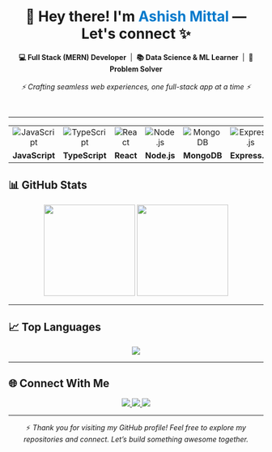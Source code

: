 <h1 align="center">👋 Hey there! I'm <span style="color:#007acc;">Ashish Mittal</span> — Let's connect ✨</h1>

<p align="center">
  <strong>💻 Full Stack (MERN) Developer</strong> &nbsp;|&nbsp; 
  <strong>📚 Data Science & ML Learner</strong> &nbsp;|&nbsp; 
  <strong>🧠 Problem Solver</strong><br/><br/>
  <em>⚡ Crafting seamless web experiences, one full-stack app at a time ⚡</em>
</p>

<br>

<hr>


<div align="center">

<table>
  <tr>
    <td align="center"><img src="https://img.icons8.com/color/48/javascript.png" alt="JavaScript" /></td>
    <td align="center"><img src="https://img.icons8.com/color/48/typescript.png" alt="TypeScript" /></td>
    <td align="center"><img src="https://img.icons8.com/color/48/react-native.png" alt="React" /></td>
    <td align="center"><img src="https://img.icons8.com/color/48/nodejs.png" alt="Node.js" /></td>
    <td align="center"><img src="https://img.icons8.com/color/48/mongodb.png" alt="MongoDB" /></td>
    <td align="center"><img src="https://img.icons8.com/color/48/express.png" alt="Express.js" /></td>
    <td align="center"><img src="https://img.icons8.com/color/48/html-5--v1.png" alt="HTML" /></td>
    <td align="center"><img src="https://img.icons8.com/color/48/css3.png" alt="CSS" /></td>
    <td align="center"><img src="https://img.icons8.com/color/48/tailwindcss.png" alt="Tailwind CSS" /></td>
    <td align="center"><img src="https://img.icons8.com/color/48/bootstrap.png" alt="Bootstrap" /></td>
  </tr>
  <tr>
    <td align="center"><b>JavaScript</b></td>
    <td align="center"><b>TypeScript</b></td>
    <td align="center"><b>React</b></td>
    <td align="center"><b>Node.js</b></td>
    <td align="center"><b>MongoDB</b></td>
    <td align="center"><b>Express.js</b></td>
    <td align="center"><b>HTML</b></td>
    <td align="center"><b>CSS</b></td>
    <td align="center"><b>Tailwind</b></td>
    <td align="center"><b>Bootstrap</b></td>
  </tr>
</table>

</div>


## 📊 GitHub Stats

<p align="center">
  <img src="https://github-readme-stats.vercel.app/api?username=aashish-mitt96&show_icons=true&count_private=true&hide=prs,issues&theme=github_dark" height="180"/>
  <img src="https://github-readme-streak-stats.herokuapp.com/?user=aashish-mitt96&theme=github-dark&hide_border=true" height="180"/>
</p>

---

## 📈 Top Languages

<p align="center">
  <img src="https://github-readme-stats.vercel.app/api/top-langs/?username=aashish-mitt96&layout=compact&theme=github_dark&langs_count=10"/>
</p>

---

## 🌐 Connect With Me

<p align="center">
  <a href="https://www.linkedin.com/in/ashish-mittal-184b61313/" target="_blank">
    <img src="https://img.shields.io/badge/LinkedIn-0077B5?style=flat-square&logo=linkedin&logoColor=white"/>
  </a>
  <a href="https://my-space-portfolio-website.vercel.app/" target="_blank">
    <img src="https://img.shields.io/badge/Portfolio-000000?style=flat-square&logo=vercel&logoColor=white"/>
  </a>
  <a href="mailto:aashishrbmittal@gmail.com">
    <img src="https://img.shields.io/badge/Email-D14836?style=flat-square&logo=gmail&logoColor=white"/>
  </a>
</p>

---

<p align="center">
  ⚡ <em>Thank you for visiting my GitHub profile! Feel free to explore my repositories and connect. Let’s build something awesome together.</em>
</p> 
